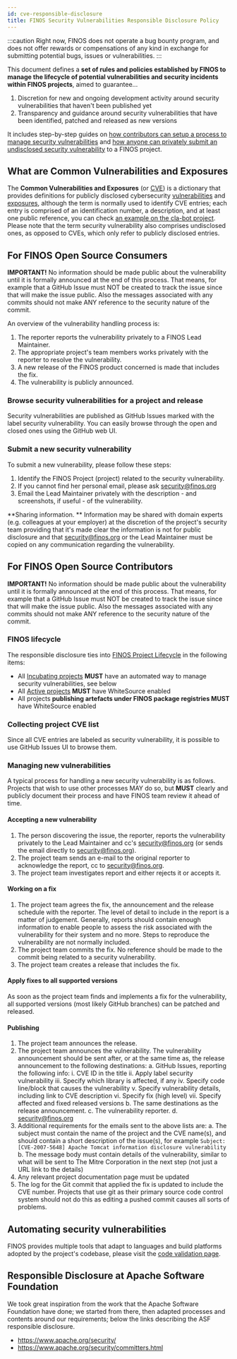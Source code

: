 ```yaml
---
id: cve-responsible-disclosure
title: FINOS Security Vulnerabilities Responsible Disclosure Policy
---
```

:::caution
Right now, FINOS does not operate a bug bounty program, and does not offer rewards or compensations of any kind in exchange for submitting potential bugs, issues or vulnerabilities.
:::

This document defines a **set of rules and policies established by FINOS to manage the lifecycle of potential vulnerabilities and security incidents within FINOS projects**, aimed to guarantee...

1. Discretion for new and ongoing development activity around security vulnerabilities that haven't been published yet
2. Transparency and guidance around security vulnerabilities that have been identified, patched and released as new versions

It includes step-by-step guides on [how contributors can setup a process to manage security vulnerabilities](#ForFINOSOpenSourceContributors) and [how anyone can privately submit an undisclosed security vulnerability](#ForFINOSOpenSourceConsumers) to a FINOS project.

## What are Common Vulnerabilities and Exposures
The **Common Vulnerabilities and Exposures** (or [CVE](https://cve.mitre.org/cve/)) is a dictionary that provides definitions for publicly disclosed cybersecurity [vulnerabilities](https://cve.mitre.org/about/terminology.html#vulnerability) and [exposures](https://cve.mitre.org/about/terminology.html#exposure), although the term is normally used to identify CVE entries; each entry is comprised of an identification number, a description, and at least one public reference, you can check [an example on the cla-bot project](https://github.com/finos/cla-bot/issues/157). Please note that the term security vulnerability also comprises undisclosed ones, as opposed to CVEs, which only refer to publicly disclosed entries.

## For FINOS Open Source Consumers

**IMPORTANT!** No information should be made public about the vulnerability until it is formally announced at the end of this process. That means, for example that a GitHub Issue must NOT be created to track the issue since that will make the issue public. Also the messages associated with any commits should not make ANY reference to the security nature of the commit.

An overview of the vulnerability handling process is:
1. The reporter reports the vulnerability privately to a FINOS Lead Maintainer.
2. The appropriate project's team members works privately with the reporter to resolve the vulnerability.
3. A new release of the FINOS product concerned is made that includes the fix.
4. The vulnerability is publicly announced.

### Browse security vulnerabilities for a project and release
Security vulnerabilities are published as GitHub Issues marked with the label security vulnerability. You can easily browse through the open and closed ones using the GitHub web UI.

### Submit a new security vulnerability
To submit a new vulnerability, please follow these steps:
1. Identify the FINOS Project (project) related to the security vulnerability.
2. If you cannot find her personal email, please ask [security@finos.org](mailto:security@finos.org)
3. Email the Lead Maintainer privately with the description - and screenshots, if useful - of the vulnerability.

**Sharing information. ** Information may be shared with domain experts (e.g. colleagues at your employer) at the discretion of the project's security team providing that it's made clear the information is not for public disclosure and that [security@finos.org](mailto:security@finos.org) or the Lead Maintainer must be copied on any communication regarding the vulnerability.

## For FINOS Open Source Contributors

**IMPORTANT!** No information should be made public about the vulnerability until it is formally announced at the end of this process. That means, for example that a GitHub Issue must NOT be created to track the issue since that will make the issue public. Also the messages associated with any commits should not make ANY reference to the security nature of the commit.

### FINOS lifecycle
The responsible disclosure ties into [FINOS Project Lifecycle](/docs/governance/Software-Projects/project-lifecycle) in the following items:

- All [Incubating projects](/docs/governance/Software-Projects/stages/incubating) **MUST** have an automated way to manage security vulnerabilities, see below
- All [Active projects](/docs/governance/Software-Projects/stages/active) **MUST** have WhiteSource enabled
- All projects **publishing artefacts under FINOS package registries MUST** have WhiteSource enabled

### Collecting project CVE list
Since all CVE entries are labeled as security vulnerability, it is possible to use GitHub Issues UI to browse them.

### Managing new vulnerabilities
A typical process for handling a new security vulnerability is as follows. Projects that wish to use other processes MAY do so, but **MUST** clearly and publicly document their process and have FINOS team review it ahead of time.

#### Accepting a new vulnerability
1. The person discovering the issue, the reporter, reports the vulnerability privately to the Lead Maintainer and cc's [security@finos.org](mailto:security@finos.org) (or sends the email directly to security@finos.org).
2. The project team sends an e-mail to the original reporter to acknowledge the report, cc to [security@finos.org](mailto:security@finos.org).
3. The project team investigates report and either rejects it or accepts it.

#### Working on a fix
1. The project team agrees the fix, the announcement and the release schedule with the reporter. The level of detail to include in the report is a matter of judgement. Generally, reports should contain enough information to enable people to assess the risk associated with the vulnerability for their system and no more. Steps to reproduce the vulnerability are not normally included.
2. The project team commits the fix. No reference should be made to the commit being related to a security vulnerability.
3. The project team creates a release that includes the fix.

#### Apply fixes to all supported versions
As soon as the project team finds and implements a fix for the vulnerability, all supported versions (most likely GitHub branches) can be patched and released.

#### Publishing
1. The project team announces the release.
2. The project team announces the vulnerability. The vulnerability announcement should be sent after, or at the same time as, the release announcement to the following destinations:
    a. GitHub Issues, reporting the following info:
        i. CVE ID in the title
        ii. Apply label security vulnerability
        iii. Specify which library is affected, if any
        iv. Specify code line/block that causes the vulnerability
        v. Specify vulnerability details, including link to CVE description
        vi. Specify fix (high level)
        vii. Specify affected and fixed released versions
    b. The same destinations as the release announcement.
    c. The vulnerability reporter.
    d. [security@finos.org](mailto:security@finos.org)
3. Additional requirements for the emails sent to the above lists are:
    a. The subject must contain the name of the project and the CVE name(s), and should contain a short description of the issue(s), for example `Subject: [CVE-2007-5648] Apache Tomcat information disclosure vulnerability`
    b. The message body must contain details of the vulnerability, similar to what will be sent to The Mitre Corporation in the next step (not just a URL link to the details)
4. Any relevant project documentation page must be updated
5. The log for the Git commit that applied the fix is updated to include the CVE number. Projects that use git as their primary source code control system should not do this as editing a pushed commit causes all sorts of problems.

## Automating security vulnerabilities
FINOS provides multiple tools that adapt to languages and build platforms adopted by the project's codebase, please visit the [code validation page](https://community.finos.org/docs/development-infrastructure/code-validation/intro/). 

## Responsible Disclosure at Apache Software Foundation
We took great inspiration from the work that the Apache Software Foundation have done; we started from there, then adapted processes and contents around our requirements; below the links describing the ASF responsible disclosure.
- https://www.apache.org/security/
- https://www.apache.org/security/committers.html
